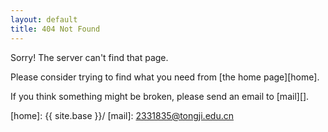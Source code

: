 ```yaml
---
layout: default
title: 404 Not Found
---
```

Sorry! The server can't find that page.

Please consider trying to find what you need from [the home page][home].

If you think something might be broken, please send an email to [mail][].

[home]: {{ site.base }}/
[mail]: 2331835@tongji.edu.cn
